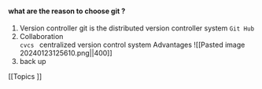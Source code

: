 #### what are  the reason to choose git ?

1. Version controller
	 git is the distributed version controller system `Git Hub`
2. Collaboration  
     `cvcs `  centralized version control system 
     Advantages
     ![[Pasted image 20240123125610.png||400]]
3. back up 

[[Topics ]]
   
 